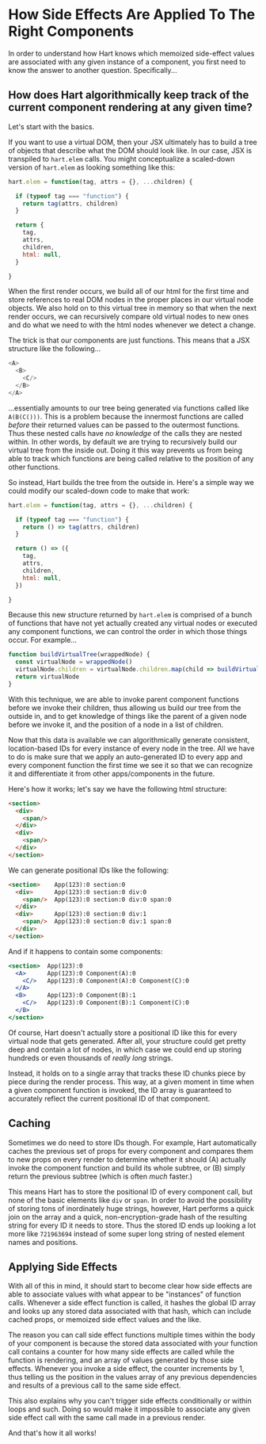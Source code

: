 # How Side Effects Are Applied To The Right Components

In order to understand how Hart knows which memoized side-effect values are associated with any given instance of a component, you first need to know the answer to another question. Specifically...

## How does Hart algorithmically keep track of the current component rendering at any given time?

Let's start with the basics.

If you want to use a virtual DOM, then your JSX ultimately has to build a tree of objects that describe what the DOM should look like. In our case, JSX is transpiled to `hart.elem` calls. You might conceptualize a scaled-down version of `hart.elem` as looking something like this:

```javascript
hart.elem = function(tag, attrs = {}, ...children) {

  if (typeof tag === "function") {
    return tag(attrs, children)
  }

  return {
    tag,
    attrs,
    children,
    html: null,
  }

}
```

When the first render occurs, we build all of our html for the first time and store references to real DOM nodes in the proper places in our virtual node objects. We also hold on to this virtual tree in memory so that when the next render occurs, we can recursively compare old virtual nodes to new ones and do what we need to with the html nodes whenever we detect a change.

The trick is that our components are just functions. This means that a JSX structure like the following...

```javascript
<A>
  <B>
    <C/>
  </B>
</A>
```

...essentially amounts to our tree being generated via functions called like `A(B(C()))`. This is a problem because the innermost functions are called _before_ their returned values can be passed to the outermost functions. Thus these nested calls have _no knowledge_ of the calls they are nested within. In other words, by default we are trying to recursively build our virtual tree from the inside out. Doing it this way prevents us from being able to track which functions are being called relative to the position of any other functions.

So instead, Hart builds the tree from the outside in. Here's a simple way we could modify our scaled-down code to make that work:

```javascript
hart.elem = function(tag, attrs = {}, ...children) {

  if (typeof tag === "function") {
    return () => tag(attrs, children)
  }

  return () => ({
    tag,
    attrs,
    children,
    html: null,
  })

}
```

Because this new structure returned by `hart.elem` is comprised of a bunch of functions that have not yet actually created any virtual nodes or executed any component functions, we can control the order in which those things occur. For example...

```javascript
function buildVirtualTree(wrappedNode) {
  const virtualNode = wrappedNode()
  virtualNode.children = virtualNode.children.map(child => buildVirtualTree(child))
  return virtualNode
}
```

With this technique, we are able to invoke parent component functions before we invoke their children, thus allowing us build our tree from the outside in, and to get knowledge of things like the parent of a given node before we invoke it, and the position of a node in a list of children.

Now that this data is available we can algorithmically generate consistent, location-based IDs for every instance of every node in the tree. All we have to do is make sure that we apply an auto-generated ID to every app and every component function the first time we see it so that we can recognize it and differentiate it from other apps/components in the future.

Here's how it works; let's say we have the following html structure:

```html
<section>
  <div>
    <span/>
  </div>
  <div>
    <span/>
  </div>
</section>
```

We can generate positional IDs like the following:

```html
<section>    App(123):0 section:0
  <div>      App(123):0 section:0 div:0
    <span/>  App(123):0 section:0 div:0 span:0
  </div>
  <div>      App(123):0 section:0 div:1
    <span/>  App(123):0 section:0 div:1 span:0
  </div>
</section>
```

And if it happens to contain some components:

```jsx
<section>  App(123):0
  <A>      App(123):0 Component(A):0
    <C/>   App(123):0 Component(A):0 Component(C):0
  </A>
  <B>      App(123):0 Component(B):1
    <C/>   App(123):0 Component(B):1 Component(C):0
  </B>
</section>
```

Of course, Hart doesn't actually store a positional ID like this for every virtual node that gets generated. After all, your structure could get pretty deep and contain a lot of nodes, in which case we could end up storing hundreds or even thousands of _really long_ strings.

Instead, it holds on to a single array that tracks these ID chunks piece by piece during the render process. This way, at a given moment in time when a given component function is invoked, the ID array is guaranteed to accurately reflect the current positional ID of that component.

## Caching

Sometimes we do need to store IDs though. For example, Hart automatically caches the previous set of props for every component and compares them to new props on every render to determine whether it should (A) actually invoke the component function and build its whole subtree, or (B) simply return the previous subtree (which is often _much_ faster.)

This means Hart has to store the positional ID of every component call, but none of the basic elements like `div` or `span`. In order to avoid the possibility of storing tons of inordinately huge strings, however, Hart performs a quick join on the array and a quick, non-encryption-grade hash of the resulting string for every ID it needs to store. Thus the stored ID ends up looking a lot more like `721963694` instead of some super long string of nested element names and positions.

## Applying Side Effects

With all of this in mind, it should start to become clear how side effects are able to associate values with what appear to be "instances" of function calls. Whenever a side effect function is called, it hashes the global ID array and looks up any stored data associated with that hash, which can include cached props, or memoized side effect values and the like.

The reason you can call side effect functions multiple times within the body of your component is because the stored data associated with your function call contains a counter for how many side effects are called while the function is rendering, and an array of values generated by those side effects. Whenever you invoke a side effect, the counter increments by 1, thus telling us the position in the values array of any previous dependencies and results of a previous call to the same side effect.

This also explains why you can't trigger side effects conditionally or within loops and such. Doing so would make it impossible to associate any given side effect call with the same call made in a previous render.

And that's how it all works!
